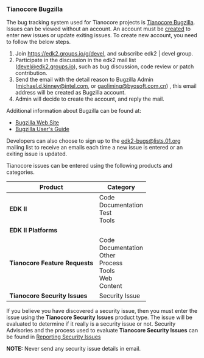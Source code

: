 <!-- [[Category:Defect Tracking]] -->
### Tianocore Bugzilla

The bug tracking system used for Tianocore projects is [Tianocore Bugzilla](https://bugzilla.tianocore.org).  Issues can be viewed without an account.  An account must be [created](https://bugzilla.tianocore.org/createaccount.cgi) to enter new issues or update exiting issues. To create new account, you need to follow the below steps. 
1. Join https://edk2.groups.io/g/devel, and subscribe edk2 | devel group.
1. Participate in the discussion in the edk2 mail list (devel@edk2.groups.io), such as bug discussion, code review or patch contribution.
1. Send the email with the detail reason to Bugzilla Admin (michael.d.kinney@intel.com, or gaoliming@byosoft.com.cn) , this email address will be created as Bugzilla account.
1. Admin will decide to create the account, and reply the mail.

Additional information about Bugzilla can be found at:
* [Bugzilla Web Site](https://www.bugzilla.org/)
* [Bugzilla User's Guide](https://bugzilla.readthedocs.io/en/5.0/using/index.html)

Developers can also choose to sign up to the [edk2-bugs@lists.01.org](https://lists.01.org/mailman/listinfo/edk2-bugs) mailing list to receive an emails each time a new issue is entered or an exiting issue is updated.

Tianocore issues can be entered using the following products and categories.

| Product                        | Category                                           |
|--------------------------------|----------------------------------------------------|
| **EDK II**                     | Code<br/> Documentation<br/> Test<br/> Tools<br/>  |
| **EDK II Platforms**           |                                                    |
| **Tianocore Feature Requests** | Code<br/> Documentation<br/> Other<br/> Process<br/> Tools<br/> Web<br/> Content<br/> |
| **Tianocore Security Issues**  | Security Issue                                     |

If you believe you have discovered a security issue, then you must enter the issue using the **Tianocore Security Issues** product type.  The issue will be evaluated to determine if it really is a security issue or not.  Security Advisories and the process used to evaluate **Tianocore Security Issues** can be found in [Reporting Security Issues](Reporting-Security-Issues "wikilink")

**NOTE:** Never send any security issue details in email.
